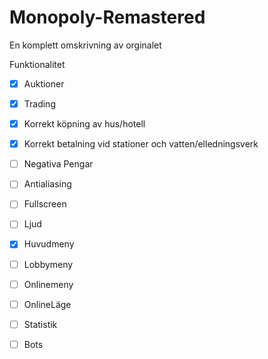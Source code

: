 # Monopoly-Remastered

En komplett omskrivning av orginalet

Funktionalitet
- [x] Auktioner
- [x] Trading
- [x] Korrekt köpning av hus/hotell
- [x] Korrekt betalning vid stationer och vatten/elledningsverk
- [ ] Negativa Pengar
- [ ] Antialiasing
- [ ] Fullscreen
- [ ] Ljud
- [x] Huvudmeny
- [ ] Lobbymeny
- [ ] Onlinemeny
- [ ] OnlineLäge
- [ ] Statistik
- [ ] Bots

